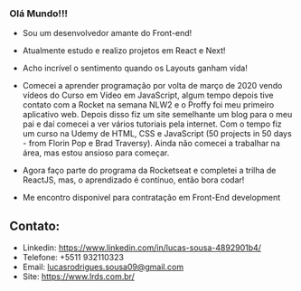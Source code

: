 ### Olá Mundo!!!

- Sou um desenvolvedor amante do Front-end!
- Atualmente estudo e realizo projetos em React e Next!
- Acho incrível o sentimento quando os Layouts ganham vida!

- Comecei a aprender programação por volta de março de 2020 vendo vídeos do Curso em Vídeo em JavaScript, algum tempo depois tive contato com a Rocket na semana NLW2 e o Proffy foi meu primeiro aplicativo web. Depois disso fiz um site semelhante um blog para o meu pai e daí comecei a ver vários tutoriais pela internet. Com o tempo fiz um curso na Udemy de HTML, CSS e JavaScript (50 projects in 50 days - from Florin Pop e Brad Traversy). Ainda não comecei a trabalhar na área, mas estou ansioso para começar. 
- Agora faço parte do programa da Rocketseat e completei a trilha de ReactJS, mas, o aprendizado é contínuo, então bora codar!
- Me encontro disponivel para contratação em Front-End development

## Contato:

- Linkedin: https://www.linkedin.com/in/lucas-sousa-4892901b4/
- Telefone: +5511 932110323
- Email: lucasrodrigues.sousa09@gmail.com
- Site: https://www.lrds.com.br/
